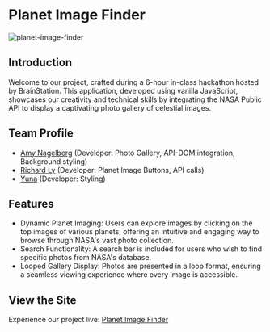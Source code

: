 # Planet Image Finder
![planet-image-finder](https://github.com/anagelberg/anagelberg/assets/62032317/186343d4-31f0-4362-886b-a1b53c63d0ca)

## Introduction
Welcome to our project, crafted during a 6-hour in-class hackathon hosted by BrainStation. This application, developed using vanilla JavaScript, showcases our creativity and technical skills by integrating the NASA Public API to display a captivating photo gallery of celestial images.

## Team Profile
- [Amy Nagelberg](https://www.linkedin.com/in/amy-nagelberg/) (Developer: Photo Gallery, API-DOM integration, Background styling)
- [Richard Ly](https://www.linkedin.com/in/richard-ly19/) (Developer: Planet Image Buttons, API calls)
- [Yuna](https://www.linkedin.com/in/yuna--li/) (Developer: Styling)

## Features
- Dynamic Planet Imaging: Users can explore images by clicking on the top images of various planets, offering an intuitive and engaging way to browse through NASA's vast photo collection.
- Search Functionality: A search bar is included for users who wish to find specific photos from NASA's database.
- Looped Gallery Display: Photos are presented in a loop format, ensuring a seamless viewing experience where every image is accessible.

## View the Site
Experience our project live: [Planet Image Finder](https://planet-image-finder.amy-nagelberg.dev/)
